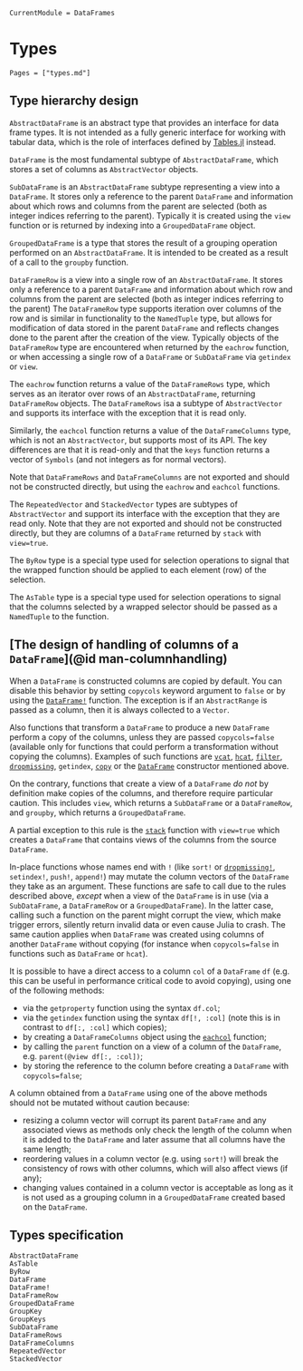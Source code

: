 
```@meta
CurrentModule = DataFrames
```

# Types

```@index
Pages = ["types.md"]
```

## Type hierarchy design

`AbstractDataFrame` is an abstract type that provides an interface for data frame types.
It is not intended as a fully generic interface for working with tabular data, which is the role of
interfaces defined by [Tables.jl](https://github.com/JuliaData/Tables.jl/) instead.

`DataFrame` is the most fundamental subtype of `AbstractDataFrame`, which stores a set of columns
as `AbstractVector` objects.

`SubDataFrame` is an `AbstractDataFrame` subtype representing a view into a `DataFrame`.
It stores only a reference to the parent `DataFrame` and information about which rows and columns
from the parent are selected (both as integer indices referring to the parent).
Typically it is created using the `view` function or is returned by indexing into a `GroupedDataFrame` object.

`GroupedDataFrame` is a type that stores the result of a  grouping operation performed on an `AbstractDataFrame`.
It is intended to be created as a result of a call to the `groupby` function.

`DataFrameRow` is a view into a single row of an `AbstractDataFrame`. It stores only a reference
to a parent `DataFrame` and information about which row and columns from the parent are selected
(both as integer indices referring to the parent)
The `DataFrameRow` type supports iteration over columns of the row and is similar in functionality to
the `NamedTuple` type, but allows for modification of data stored in the parent `DataFrame`
and reflects changes done to the parent after the creation of the view.
Typically objects of the `DataFrameRow` type are encountered when returned by the `eachrow` function,
or when accessing a single row of a `DataFrame` or `SubDataFrame` via `getindex` or `view`.

The `eachrow` function returns a value of the `DataFrameRows` type, which
serves as an iterator over rows of an `AbstractDataFrame`, returning `DataFrameRow` objects.
The `DataFrameRows` isa a subtype of `AbstractVector` and supports its interface
with the exception that it is read only.

Similarly, the `eachcol` function returns a value of the `DataFrameColumns` type, which
is not an `AbstractVector`, but supports most of its API. The key differences are that it is read-only and
that the `keys` function returns a vector of `Symbols` (and not integers as for normal vectors).

Note that `DataFrameRows` and `DataFrameColumns` are not exported and should not be constructed directly,
but using the `eachrow` and `eachcol` functions.

The `RepeatedVector` and `StackedVector` types are subtypes of `AbstractVector` and support its interface
with the exception that they are read only. Note that they are not exported and should not be constructed directly,
but they are columns of a `DataFrame` returned by `stack` with `view=true`.

The `ByRow` type is a special type used for selection operations to signal that the wrapped function should be applied
to each element (row) of the selection.

The `AsTable` type is a special type used for selection operations to signal that the columns selected by a wrapped
selector should be passed as a `NamedTuple` to the function.

## [The design of handling of columns of a `DataFrame`](@id man-columnhandling)

When a `DataFrame` is constructed columns are copied by default. You can disable
this behavior by setting `copycols` keyword argument to `false` or by using the
[`DataFrame!`](@ref) function.
The exception is if an `AbstractRange` is passed as a column, then it is always collected to a `Vector`.

Also functions that transform a `DataFrame` to produce a new `DataFrame` perform a copy of the columns,
unless they are passed `copycols=false` (available only for functions
that could perform a transformation without copying the columns). Examples of such functions are [`vcat`](@ref),
[`hcat`](@ref), [`filter`](@ref), [`dropmissing`](@ref), `getindex`,
[`copy`](@ref) or the [`DataFrame`](@ref) constructor mentioned above.

On the contrary, functions that create a view of a `DataFrame` *do not* by definition make copies of
the columns, and therefore require particular caution. This includes `view`, which returns
a `SubDataFrame` or a `DataFrameRow`, and `groupby`, which returns a `GroupedDataFrame`.

A partial exception to this rule is the [`stack`](@ref) function with `view=true` which
creates a `DataFrame` that contains views of the columns from the source `DataFrame`.

In-place functions whose names end with `!` (like `sort!` or [`dropmissing!`](@ref),
`setindex!`, `push!`, `append!`) may mutate the column vectors of the `DataFrame` they take
as an argument. These functions are safe to call due to the rules described above,
*except* when a view of the `DataFrame` is in use (via a `SubDataFrame`, a `DataFrameRow`
or a `GroupedDataFrame`). In the latter case, calling such a function on the parent might corrupt the view,
which make trigger errors, silently return invalid data or even cause Julia to crash.
The same caution applies when `DataFrame` was created using columns of another `DataFrame` without copying
(for instance when `copycols=false` in functions such as `DataFrame` or `hcat`).

It is possible to have a direct access to a column `col` of a `DataFrame` `df`
(e.g. this can be useful in performance critical code to avoid copying),
using one of the following methods:

* via the `getproperty` function using the syntax `df.col`;
* via the `getindex` function using the syntax `df[!, :col]` (note this is in contrast to `df[:, :col]` which copies);
* by creating a `DataFrameColumns` object using the [`eachcol`](@ref) function;
* by calling the `parent` function on a view of a column of the `DataFrame`, e.g. `parent(@view df[:, :col])`;
* by storing the reference to the column before creating a `DataFrame` with `copycols=false`;

A column obtained from a `DataFrame` using one of the above methods should not be mutated
without caution because:

* resizing a column vector will corrupt its parent `DataFrame` and any associated views
  as methods only check the length of the column when it is added
  to the `DataFrame` and later assume that all columns have the same length;
* reordering values in a column vector (e.g. using `sort!`) will break the consistency of rows
  with other columns, which will also affect views (if any);
* changing values contained in a column vector is acceptable as long as it is not used as
  a grouping column in a `GroupedDataFrame` created based on the `DataFrame`.

## Types specification

```@docs
AbstractDataFrame
AsTable
ByRow
DataFrame
DataFrame!
DataFrameRow
GroupedDataFrame
GroupKey
GroupKeys
SubDataFrame
DataFrameRows
DataFrameColumns
RepeatedVector
StackedVector
```
